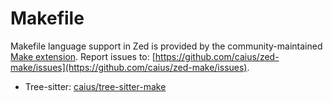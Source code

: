 # Makefile

Makefile language support in Zed is provided by the community-maintained [Make extension](https://github.com/caius/zed-make).
Report issues to: [https://github.com/caius/zed-make/issues](https://github.com/caius/zed-make/issues).

- Tree-sitter: [caius/tree-sitter-make](https://github.com/caius/tree-sitter-make)
